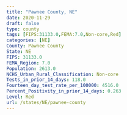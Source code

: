 ```yaml
---
title: "Pawnee County, NE"
date: 2020-11-29
draft: false
type: county
tags: [FIPS:31133.0,FEMA:7.0,Non-core,Red]
categories: [NE]
County: Pawnee County
State: NE
FIPS: 31133.0
FEMA_Region: 7.0
Population: 2613.0
NCHS_Urban_Rural_Classification: Non-core
Tests_in_prior_14_days: 118.0
Fourteen_day_test_rate_per_100000: 4516.0
Percent_Positivity_in_prior_14_days: 0.263
Level: Red
url: /states/NE/pawnee-county
---
```



